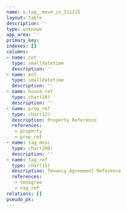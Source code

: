 ```yaml
---
name: u_tag__move_in_111215
layout: table
description: ''
type: unknown
app_area: ''
primary_key: 
indexes: []
columns:
- name: cot
  type: smalldatetime
  description: ''
- name: eot
  type: smalldatetime
  description: ''
- name: house_ref
  type: char(10)
  description: ''
- name: prop_ref
  type: char(12)
  description: Property Reference
  references:
   - property
   - prop_ref
- name: tag_desc
  type: char(200)
  description: ''
- name: tag_ref
  type: char(11)
  description: Tenancy Agreement Reference
  references:
   - tenagree
   - tag_ref
relations: []
pseudo_pk: 
---
```


